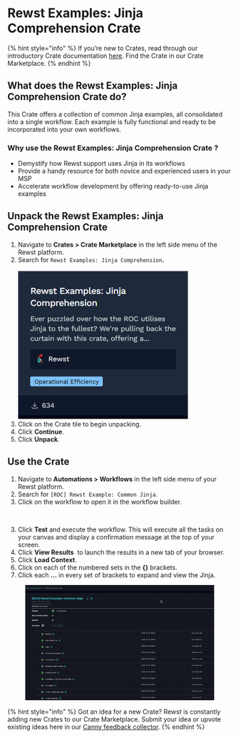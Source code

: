 # Rewst Examples: Jinja Comprehension Crate

{% hint style="info" %}
If you’re new to Crates, read through our introductory Crate documentation [here](https://docs.rewst.help/prebuilt-automations/crates). Find the Crate in our Crate Marketplace.
{% endhint %}

## What does the Rewst Examples: Jinja Comprehension Crate do?

This Crate offers a collection of common Jinja examples, all consolidated into a single workflow. Each example is fully functional and ready to be incorporated into your own workflows.

### Why use the Rewst Examples: Jinja Comprehension Crate ?

* Demystify how Rewst support uses Jinja in its workflows
* Provide a handy resource for both novice and experienced users in your MSP
* Accelerate workflow development by offering ready-to-use Jinja examples

## Unpack the Rewst Examples: Jinja Comprehension Crate

1. Navigate to **Crates > Crate Marketplace** in the left side menu of the Rewst platform.
2. Search for `Rewst Examples: Jinja Comprehension`**.**\
   \
   ![](<../../../.gitbook/assets/image (174).png>)
3. Click on the Crate tile to begin unpacking.
4. Click **Continue**.
5. Click **Unpack**.

## Use the Crate

1. Navigate to **Automations > Workflows** in the left side menu of your Rewst platform.
2. Search for `[ROC] Rewst Example: Common Jinja`.
3. Click on the workflow to open it in the workflow builder.

<figure><img src="../../../.gitbook/assets/Screenshot 2025-08-14 at 3.14.28 PM.png" alt=""><figcaption></figcaption></figure>

3. Click **Test** and execute the workflow. This will execute all the tasks on your canvas and display a confirmation message at the top of your screen.
4. Click **View Results** <img src="../../../.gitbook/assets/Screenshot 2025-08-15 at 10.31.06 AM.png" alt="" data-size="line"> to launch the results in a new tab of your browser.
5. Click **Load Context**.
6. Click on each of the numbered sets in the **{}** brackets.&#x20;
7. Click each **...** in every set of brackets to expand and view the Jinja.

<figure><img src="../../../.gitbook/assets/jinja examples context gif.gif" alt=""><figcaption></figcaption></figure>

{% hint style="info" %}
Got an idea for a new Crate? Rewst is constantly adding new Crates to our Crate Marketplace. Submit your idea or upvote existing ideas here in our [Canny feedback collector](https://rewst.canny.io/crates).
{% endhint %}
